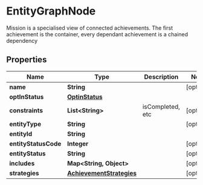 

# EntityGraphNode

Mission is a specialised view of connected achievements. The first achievement is the container, every dependant achievement is a chained dependency

## Properties

Name | Type | Description | Notes
------------ | ------------- | ------------- | -------------
**name** | **String** |  |  [optional]
**optInStatus** | [**OptinStatus**](OptinStatus.md) |  | 
**constraints** | **List&lt;String&gt;** | isCompleted, etc |  [optional]
**entityType** | **String** |  |  [optional]
**entityId** | **String** |  | 
**entityStatusCode** | **Integer** |  |  [optional]
**entityStatus** | **String** |  |  [optional]
**includes** | **Map&lt;String, Object&gt;** |  |  [optional]
**strategies** | [**AchievementStrategies**](AchievementStrategies.md) |  |  [optional]



